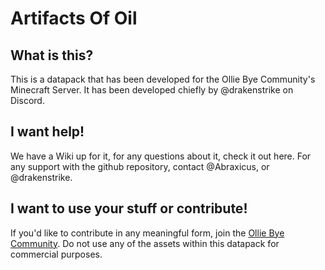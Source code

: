 # Artifacts Of Oil

## What is this?

This is a datapack that has been developed for the Ollie Bye Community's Minecraft Server.
It has been developed chiefly by @drakenstrike on Discord.

## I want help!

We have a Wiki up for it, for any questions about it, check it out here.
For any support with the github repository, contact @Abraxicus, or @drakenstrike.

## I want to use your stuff or contribute!

If you'd like to contribute in any meaningful form, join the [Ollie Bye Community](https://discord.gg/93rgpVt).
Do not use any of the assets within this datapack for commercial purposes.
